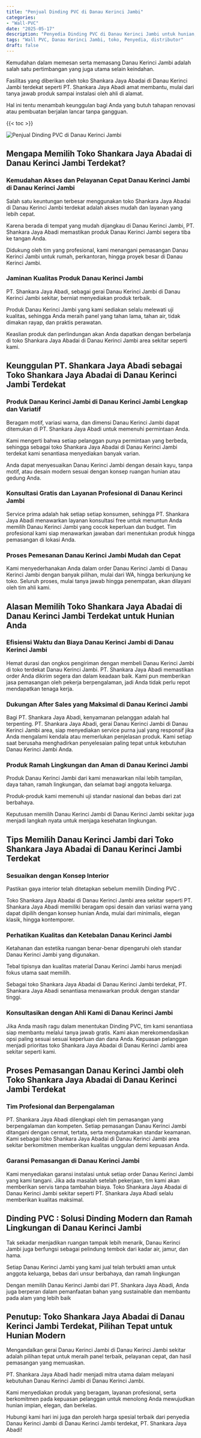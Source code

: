 ```yaml
---
title: "Penjual Dinding PVC di Danau Kerinci Jambi"
categories: 
- "Wall-PVC"
date: "2025-05-17"
description: "Penyedia Dinding PVC di Danau Kerinci Jambi untuk hunian, kantor, serta ritel. Material unggulan, variasi motif, variasi warna elegan, beserta jasa instalasi dikerjakan oleh teknisi berpengalaman serta garansi resmi!|Layanan penjualan Dinding PVC di Danau Kerinci Jambi bagi kebutuhan rumah, perkantoran, atau toko, beserta panel berkualitas dan pemasangan oleh tenaga ahli berpengalaman dan jaminan resmi.|Pilihan Dinding PVC di Danau Kerinci Jambi yang terbukti untuk rumah, perkantoran, dan gerai, bersama produk terbaik dan penempatan ditangani oleh teknisi profesional dan jaminan resmi.|Penjualan Dinding PVC di Danau Kerinci Jambi untuk tempat tinggal, office, dan gerai, beserta panel unggulan dan penempatan ditangani oleh tim ahli, lengkap beserta jaminan resmi.}"
tags: "Wall PVC, Danau Kerinci Jambi, toko, Penyedia, distributor"
draft: false
---
```


Kemudahan dalam memesan serta memasang Danau Kerinci Jambi adalah salah satu pertimbangan yang juga utama selain keindahan.

Fasilitas yang diberikan oleh toko Shankara Jaya Abadai di Danau Kerinci Jambi terdekat seperti PT. Shankara Jaya Abadi amat membantu, mulai dari tanya jawab produk sampai instalasi oleh ahli di alamat.

Hal ini tentu menambah keunggulan bagi Anda yang butuh tahapan renovasi atau pembuatan berjalan lancar tanpa gangguan.

{{< toc >}}

![Penjual Dinding PVC di Danau Kerinci Jambi](/images/Wall-PVC/Penjual-Dinding-PVC-di-Danau-Kerinci-Jambi.png)


## Mengapa Memilih Toko Shankara Jaya Abadai di Danau Kerinci Jambi Terdekat?

### Kemudahan Akses dan Pelayanan Cepat Danau Kerinci Jambi di Danau Kerinci Jambi

Salah satu keuntungan terbesar menggunakan toko Shankara Jaya Abadai di Danau Kerinci Jambi terdekat adalah akses mudah dan layanan yang lebih cepat.

Karena berada di tempat yang mudah dijangkau di Danau Kerinci Jambi, PT. Shankara Jaya Abadi memastikan produk Danau Kerinci Jambi segera tiba ke tangan Anda.

Didukung oleh tim yang profesional, kami menangani pemasangan Danau Kerinci Jambi untuk rumah, perkantoran, hingga proyek besar di Danau Kerinci Jambi.

### Jaminan Kualitas Produk Danau Kerinci Jambi

PT. Shankara Jaya Abadi, sebagai gerai Danau Kerinci Jambi di Danau Kerinci Jambi sekitar, berniat menyediakan produk terbaik.

Produk Danau Kerinci Jambi yang kami sediakan selalu melewati uji kualitas, sehingga Anda meraih panel yang tahan lama, tahan air, tidak dimakan rayap, dan praktis perawatan.

Keaslian produk dan perlindungan akan Anda dapatkan dengan berbelanja di toko Shankara Jaya Abadai di Danau Kerinci Jambi area sekitar seperti kami.

## Keunggulan PT. Shankara Jaya Abadi sebagai Toko Shankara Jaya Abadai di Danau Kerinci Jambi Terdekat

### Produk Danau Kerinci Jambi di Danau Kerinci Jambi Lengkap dan Variatif

Beragam motif, variasi warna, dan dimensi Danau Kerinci Jambi dapat ditemukan di PT. Shankara Jaya Abadi untuk memenuhi permintaan Anda.

Kami mengerti bahwa setiap pelanggan punya permintaan yang berbeda, sehingga sebagai toko Shankara Jaya Abadai di Danau Kerinci Jambi terdekat kami senantiasa menyediakan banyak varian.

Anda dapat menyesuaikan Danau Kerinci Jambi dengan desain kayu, tanpa motif, atau desain modern sesuai dengan konsep ruangan hunian atau gedung Anda.

### Konsultasi Gratis dan Layanan Profesional di Danau Kerinci Jambi

Service prima adalah hak setiap setiap konsumen, sehingga PT. Shankara Jaya Abadi menawarkan layanan konsultasi free untuk menuntun Anda memilih Danau Kerinci Jambi yang cocok keperluan dan budget. Tim profesional kami siap menawarkan jawaban dari menentukan produk hingga pemasangan di lokasi Anda.

### Proses Pemesanan Danau Kerinci Jambi Mudah dan Cepat

Kami menyederhanakan Anda dalam order Danau Kerinci Jambi di Danau Kerinci Jambi dengan banyak pilihan, mulai dari WA, hingga berkunjung ke toko. Seluruh proses, mulai tanya jawab hingga penempatan, akan dilayani oleh tim ahli kami.

## Alasan Memilih Toko Shankara Jaya Abadai di Danau Kerinci Jambi Terdekat untuk Hunian Anda

### Efisiensi Waktu dan Biaya Danau Kerinci Jambi di Danau Kerinci Jambi

Hemat durasi dan ongkos pengiriman dengan membeli Danau Kerinci Jambi di toko terdekat Danau Kerinci Jambi. PT. Shankara Jaya Abadi memastikan order Anda dikirim segera dan dalam keadaan baik. Kami pun memberikan jasa pemasangan oleh pekerja berpengalaman, jadi Anda tidak perlu repot mendapatkan tenaga kerja.

### Dukungan After Sales yang Maksimal di Danau Kerinci Jambi

Bagi PT. Shankara Jaya Abadi, kenyamanan pelanggan adalah hal terpenting. PT. Shankara Jaya Abadi, gerai Danau Kerinci Jambi di Danau Kerinci Jambi area, siap menyediakan service purna jual yang responsif jika Anda mengalami kendala atau memerlukan penjelasan produk. Kami setiap saat berusaha menghadirkan penyelesaian paling tepat untuk kebutuhan Danau Kerinci Jambi Anda.

### Produk Ramah Lingkungan dan Aman di Danau Kerinci Jambi

Produk Danau Kerinci Jambi dari kami menawarkan nilai lebih tampilan, daya tahan, ramah lingkungan, dan selamat bagi anggota keluarga.

Produk-produk kami memenuhi uji standar nasional dan bebas dari zat berbahaya.

Keputusan memilih Danau Kerinci Jambi di Danau Kerinci Jambi sekitar juga menjadi langkah nyata untuk menjaga kesehatan lingkungan.

## Tips Memilih Danau Kerinci Jambi dari Toko Shankara Jaya Abadai di Danau Kerinci Jambi Terdekat

### Sesuaikan dengan Konsep Interior 

Pastikan gaya interior telah ditetapkan sebelum memilih  Dinding PVC .

Toko Shankara Jaya Abadai di Danau Kerinci Jambi area sekitar seperti PT. Shankara Jaya Abadi memiliki beragam opsi desain dan variasi warna yang dapat dipilih dengan konsep hunian Anda, mulai dari minimalis, elegan klasik, hingga kontemporer.

### Perhatikan Kualitas dan Ketebalan Danau Kerinci Jambi

Ketahanan dan estetika ruangan benar-benar dipengaruhi oleh standar Danau Kerinci Jambi yang digunakan.

Tebal tipisnya dan kualitas material Danau Kerinci Jambi harus menjadi fokus utama saat memilih.

Sebagai toko Shankara Jaya Abadai di Danau Kerinci Jambi terdekat, PT. Shankara Jaya Abadi senantiasa menawarkan produk dengan standar tinggi.

### Konsultasikan dengan Ahli Kami di Danau Kerinci Jambi

Jika Anda masih ragu dalam menentukan Dinding PVC, tim kami senantiasa siap membantu melalui tanya jawab gratis. Kami akan merekomendasikan opsi paling sesuai sesuai keperluan dan dana Anda. Kepuasan pelanggan menjadi prioritas toko Shankara Jaya Abadai di Danau Kerinci Jambi area sekitar seperti kami.

## Proses Pemasangan Danau Kerinci Jambi oleh Toko Shankara Jaya Abadai di Danau Kerinci Jambi Terdekat

### Tim Profesional dan Berpengalaman

PT. Shankara Jaya Abadi dilengkapi oleh tim pemasangan yang berpengalaman dan kompeten. Setiap pemasangan Danau Kerinci Jambi ditangani dengan cermat, tertata, serta mengutamakan standar keamanan. Kami sebagai toko Shankara Jaya Abadai di Danau Kerinci Jambi area sekitar berkomitmen memberikan kualitas unggulan demi kepuasan Anda.

### Garansi Pemasangan di Danau Kerinci Jambi

Kami menyediakan garansi instalasi untuk setiap order Danau Kerinci Jambi yang kami tangani. Jika ada masalah setelah pekerjaan, tim kami akan memberikan servis tanpa tambahan biaya. Toko Shankara Jaya Abadai di Danau Kerinci Jambi sekitar seperti PT. Shankara Jaya Abadi selalu memberikan kualitas maksimal.

##  Dinding PVC : Solusi Dinding Modern dan Ramah Lingkungan di Danau Kerinci Jambi

Tak sekadar menjadikan ruangan tampak lebih menarik, Danau Kerinci Jambi juga berfungsi sebagai pelindung tembok dari kadar air, jamur, dan hama.

Setiap Danau Kerinci Jambi yang kami jual telah terbukti aman untuk anggota keluarga, bebas dari unsur berbahaya, dan ramah lingkungan

Dengan memilih Danau Kerinci Jambi dari PT. Shankara Jaya Abadi, Anda juga berperan dalam pemanfaatan bahan yang sustainable dan membantu pada alam yang lebih baik

## Penutup: Toko Shankara Jaya Abadai di Danau Kerinci Jambi Terdekat, Pilihan Tepat untuk Hunian Modern

Mengandalkan gerai Danau Kerinci Jambi di Danau Kerinci Jambi sekitar adalah pilihan tepat untuk meraih panel terbaik, pelayanan cepat, dan hasil pemasangan yang memuaskan.

PT. Shankara Jaya Abadi hadir menjadi mitra utama dalam melayani kebutuhan Danau Kerinci Jambi di Danau Kerinci Jambi.

Kami menyediakan produk yang beragam, layanan profesional, serta berkomitmen pada kepuasan pelanggan untuk menolong Anda mewujudkan hunian impian, elegan, dan berkelas.

Hubungi kami hari ini juga dan peroleh harga spesial terbaik dari penyedia Danau Kerinci Jambi di Danau Kerinci Jambi terdekat, PT. Shankara Jaya Abadi!